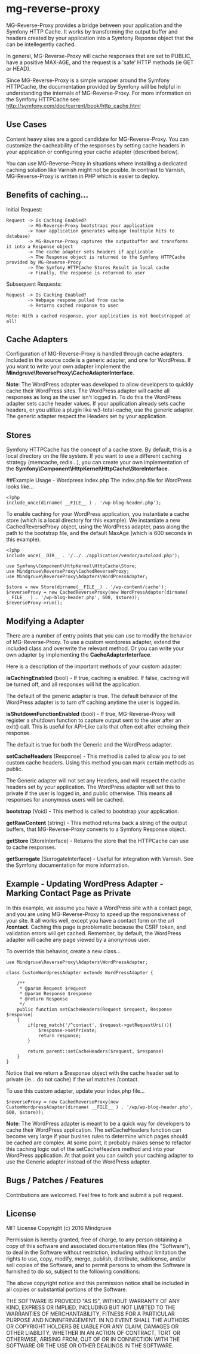 # mg-reverse-proxy

MG-Reverse-Proxy provides a bridge between your application and the Symfony HTTP Cache.  It works by transforming the output buffer and headers created by your application into a Symfony Reponse object that the can be intellegently cached.

In general, MG-Reverse-Proxy will cache responses that are set to PUBLIC, have a positive MAX-AGE, and the request is a 'safe' HTTP methods (ie GET or HEAD).  

Since MG-Reverse-Proxy is a simple wrapper around the Symfony HTTPCache, the documentation provided by Symfony will be helpful in understanding the internals of  MG-Reverse-Proxy.  For more information on the Symfony HTTPCache see: http://symfony.com/doc/current/book/http_cache.html

## Use Cases
Content heavy sites are a good candidate for MG-Reverse-Proxy.  You can customize the cacheability
of the responses by setting cache headers in your application or configuring your cache adapter (described below).    

You can use MG-Reverse-Proxy in situations where installing a dedicated caching solution like Varnish might not be posible.  In contrast to Varnish, MG-Reverse-Proxy is written in PHP which is easier to deploy.

## Benefits of caching...

Initial Request:

    Request -> Is Caching Enabled?  
            -> MG-Reverse-Proxy bootstraps your application
            -> Your application generates webpage (multiple hits to database)
            -> MG-Reverse-Proxy captures the outputbuffer and transforms it into a Response object
            -> The cache adapter sets headers if applicable
            -> The Response object is returned to the Symfony HTTPCache provided by MG-Reverse-Procy
            -> The Symfony HTTPCache Stores Result in local cache 
            -> Finally, the response is returned to user

Subsequent Requests:

    Request -> Is Caching Enabled?   
            -> Webpage respone pulled from cache
            -> Returns cached response to user
            
    Note: With a cached response, your application is not bootstrapped at all!

## Cache Adapters
Configuration of MG-Reverse-Proxy is handled through cache adapters.  Included in the source code is a generic adapter, and one for WordPress.   If you want to write your own adapter implement the **Mindgruve\ReverseProxy\CacheAdapterInterface**.  

**Note**: The WordPress adapter was developed to allow developers to quickly cache their WordPress sites.  The WordPress adapter will cache all responses as long as the user isn't logged in.  To do this the WordPress adapter sets cache header values.  If your application already sets cache headers, or you utilize a plugin like w3-total-cache, use the generic adapter.  The generic adapter respect the Headers set by your application.

## Stores
Symfony HTTPCache has the concept of a cache store.  By default, this is a local directory on the file system.
If you want to use a different caching strategy (memcache, redis...), you can create your own implementation of the **Symfony\Component\HttpKernel\HttpCache\StoreInterface**.

##Example Usage - Wordpress index.php
The index.php file for WordPress looks like...

    <?php
    include_once(dirname( __FILE__ ) . '/wp-blog-header.php');

To enable caching for your WordPress application, you instantiate a cache store (which is a local directory for this example).  We instantiate a new CachedReverseProxy object, using the WordPress adapter, pass along the path to the bootstrap file, and the default MaxAge (which is 600 seconds in this example).

    <?php 
    include_once(__DIR__ . '/../../application/vendor/autoload.php');

    use Symfony\Component\HttpKernel\HttpCache\Store;
    use Mindgruve\ReverseProxy\CachedReverseProxy;
    use Mindgruve\ReverseProxy\Adapters\WordPressAdapter;

    $store = new Store(dirname(__FILE__) . '/wp-content/cache');
    $reverseProxy = new CachedReverseProxy(new WordPressAdapter(dirname( __FILE__ ) . '/wp-blog-header.php', 600, $store));
    $reverseProxy->run();
      

## Modifying a Adapter
There are a number of entry points that you can use to modify the behavior of MG-Reverse-Proxy.  To use a custom wordpress adapter, extend the included class and overwrite the relevant method.  Or you can write your own adapter by implementing the **CacheAdapterInterface**.

Here is a description of the important methods of your custom adapter:

**isCachingEnabled** (bool) - If true, caching is enabled.  If false, caching will be turned off, and all responses will hit the application.  

The default of the generic adapter is true.  The default behavior of the WordPress adapter is to turn off caching anytime the user is logged in.    

**isShutdownFunctionEnabled** (bool) - If true, MG-Reverse-Proxy will register a shutdown function to capture output sent to the user after an exit() call.  This is useful for API-Like calls that often exit after echoing their response.  

The default is true for both the Generic and the WordPress adapter.    

**setCacheHeaders** (Response) - This method is called to allow you to set custom cache headers.  Using this method you can mark certain methods as public. 

The Generic adapter will not set any Headers, and will respect the cache headers set by your application.  The WordPress adapter will set this to private if the user is logged in, and public otherwise. This means all responses for anonymous users will be cached.

**bootstrap** (Void) - This method is called to bootstrap your application.  

**getRawContent** (string) - This method returns back a string of the output buffers, that MG-Reverse-Proxy converts to a Symfony Response object.       

**getStore** (StoreInterface) - Returns the store that the HTTPCache can use to cache responses.  

**getSurrogate** (SurrogateInterface) - Useful for integration with Varnish.  See the Symfony documentation for more information.    

## Example - Updating WordPress Adapter - Marking Contact Page as Private
In this example, we assume you have a WordPress site with a contact page, and you are using MG-Reverse-Proxy to speed up the responsiveness of your site.  It all works well, except you have a contact form on the url **/contact**.   Caching this page is problematic because the CSRF token, and validation errors will get cached.  Remember, by default, the WordPress adapter will cache any page viewed by a anonymous user.  

To override this behavior, create a new class...

    use Mindgruve\ReverseProxy\Adapters\WordPressAdapter;
    
    class CustomWordpressAdapter extends WordPressAdapter {
    
        /**
         * @param Request $request
         * @param Response $response
         * @return Response
         */
        public function setCacheHeaders(Request $request, Response $response)
        {
            if(preg_match('/^contact', $request->getRequestUri()){
                $response->setPrivate;
                return response;
            }
        
            return parent::setCacheHeaders($request, $response)
        }
    }

Notice that we return a $response object with the cache header set to private (ie... do not cache) if the url matches  /contact.  

To use this custom adapter, update your index.php file...

    $reverseProxy = new CachedReverseProxy(new CustomWordpressAdapter(dirname( __FILE__ ) . '/wp/wp-blog-header.php', 600, $store));

**Note**:  The WordPress adapter is meant to be a quick way for developers to cache their WordPress application.  The setCacheHeaders function can become very large if your busines rules to determine which pages should be cached are complex.  At some point, it probably makes sense to refactor this caching logic out of the setCacheHeaders method and into your WordPress application. At that point you can switch your caching adapter to use the Generic adapter instead of the WordPress adapter. 

## Bugs / Patches / Features
Contributions are welcomed.  Feel free to fork and submit a pull request.  


## License

MIT License
Copyright (c) 2016 Mindgruve

Permission is hereby granted, free of charge, to any person obtaining a copy of this software and associated documentation files (the "Software"), to deal in the Software without restriction, including without limitation the rights to use, copy, modify, merge, publish, distribute, sublicense, and/or sell copies of the Software, and to permit persons to whom the Software is furnished to do so, subject to the following conditions:

The above copyright notice and this permission notice shall be included in all copies or substantial portions of the Software.

THE SOFTWARE IS PROVIDED "AS IS", WITHOUT WARRANTY OF ANY KIND, EXPRESS OR IMPLIED, INCLUDING BUT NOT LIMITED TO THE WARRANTIES OF MERCHANTABILITY, FITNESS FOR A PARTICULAR PURPOSE AND NONINFRINGEMENT. IN NO EVENT SHALL THE AUTHORS OR COPYRIGHT HOLDERS BE LIABLE FOR ANY CLAIM, DAMAGES OR OTHER LIABILITY, WHETHER IN AN ACTION OF CONTRACT, TORT OR OTHERWISE, ARISING FROM, OUT OF OR IN CONNECTION WITH THE SOFTWARE OR THE USE OR OTHER DEALINGS IN THE SOFTWARE.
